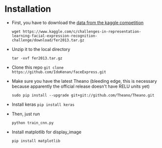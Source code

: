 # Installation
* First, you have to download the [data from the kaggle competition ](https://www.kaggle.com/c/challenges-in-representation-learning-facial-expression-recognition-challenge/data)

	`wget https://www.kaggle.com/c/challenges-in-representation-learning-facial-expression-recognition-challenge/download/fer2013.tar.gz`
	
* Unzip it to the local directory

    `tar -xvf fer2013.tar.gz`

* Clone this repo
	`git clone https://github.com/IdoKenan/faceExpress.git`

* Make sure you have the latest Theano (bleeding edge, this is necessary because apparently the official release doesn't have RELU units yet) 

    `sudo pip install --upgrade git+git://github.com/Theano/Theano.git`

* Install keras
	`pip install keras`

* Then, just run

    `python train_cnn.py`


*  Install matplotlib for display_image

    `pip install matplotlib`

